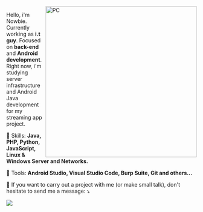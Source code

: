 <img src="https://raw.githubusercontent.com/MicaelliMedeiros/micaellimedeiros/master/image/computer-illustration.png" min-width="400px" max-width="400px" width="400px" align="right" alt="PC">

<p align="left"> 
  Hello, i'm Nowbie. Currently working as <strong>i.t guy</strong>. Focused on <strong>back-end</strong> and <strong>Android development</strong>.<br>
  Right now, i'm studying server infrastructure and Android Java development for my streaming app project.
</p>

<p align="left">
  🦄 Skills: <strong>Java, PHP, Python, JavaScript, Linux & Windows Server and Networks.</strong>
</p>

<p align="left">
  💼 Tools: <strong>Android Studio, Visual Studio Code, Burp Suite, Git and others...</strong>
</p>

<p align="left">
  💌 If you want to carry out a project with me (or make small talk), don't hesitate to send me a message: ⤵️
</p>

<p align="left">
  <a href="https://t.me/nowbie" alt="Telegram">
  <img src="https://img.shields.io/badge/-Telegram-0e76a8?style=for-the-badge&logo=Telegram&logoColor=white&link=https://t.me/nowbie"/></a>
</p>  
